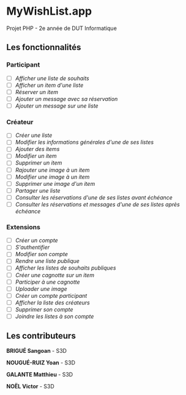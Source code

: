 # MyWishList.app
Projet PHP - 2e année de DUT Informatique

## Les fonctionnalités

### Participant

- [ ] *Afficher une liste de souhaits*
- [ ] *Afficher un item d'une liste* 
- [ ] *Réserver un item*
- [ ] *Ajouter un message avec sa réservation*
- [ ] *Ajouter un message sur une liste*

### Créateur
- [ ] *Créer une liste*
- [ ] *Modifier les informations générales d'une de ses listes*
- [ ] *Ajouter des items* 
- [ ] *Modifier un item* 
- [ ] *Supprimer un item* 
- [ ] *Rajouter une image à un item* 
- [ ] *Modifier une image à un item* 
- [ ] *Supprimer une image d'un item* 
- [ ] *Partager une liste* 
- [ ] *Consulter les réservations d'une de ses listes avant échéance* 
- [ ] *Consulter les réservations et messages d'une de ses listes après échéance* 

### Extensions
- [ ] *Créer un compte* 
- [ ] *S'authentifier* 
- [ ] *Modifier son compte* 
- [ ] *Rendre une liste publique* 
- [ ] *Afficher les listes de souhaits publiques* 
- [ ] *Créer une cagnotte sur un item*
- [ ] *Participer à une cagnotte*
- [ ] *Uploader une image*
- [ ] *Créer un compte participant*
- [ ] *Afficher la liste des créateurs*
- [ ] *Supprimer son compte*
- [ ] *Joindre les listes à son compte*

## Les contributeurs
**BRIGUÉ Sangoan** - S3D 

**NOUGUÉ-RUIZ Yoan** - S3D 

**GALANTE Matthieu** - S3D 

**NOËL Victor** - S3D 
